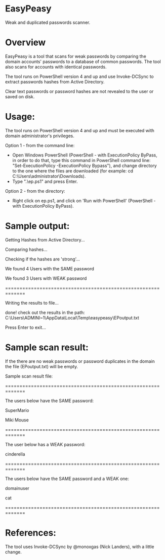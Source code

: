 # EasyPeasy
Weak and duplicated passwords scanner.

# Overview
EasyPeasy is a tool that scans for weak passwords by comparing the domain accounts' passwords to a database of common passwords.
The tool also scans for accounts with identical passwords.

The tool runs on PowerShell version 4 and up and use Invoke-DCSync to extract passwords hashes from Active Directory.

Clear text passwords or password hashes are not revealed to the user or saved on disk.

# Usage:
The tool runs on PowerShell version 4 and up and must be executed with domain administrator's privileges.

Option 1 - from the command line:
- Open Windows PowerShell (PowerShell - with ExecutionPolicy ByPass, in order to do that, type  this command in PowerShell command line: "Set-ExecutionPolicy -ExecutionPolicy Bypass"), and change directory to the one where the files are downloaded (for example: cd C:\Users\administrator\Downloads).
- Type ".\ep.ps1" and press Enter.

Option 2 - from the directory:
- Right click on ep.ps1, and click on 'Run with PowerShell' (PowerShell - with ExecutionPolicy ByPass).

# Sample output:

 Getting Hashes from Active Directory...
 
Comparing hashes...

Checking if the hashes are 'strong'...

We found 4 Users with the SAME password

We found 3 Users with WEAK password

=============================================================

Writing the results to file...

done! check out the results in the path: C:\Users\ADMINI~1\AppData\Local\Temp\easypeasy\EPoutput.txt

Press Enter to exit...
# Sample scan result:
 If the there are no weak passwords or password duplicates in the domain the file (EPoutput.txt) will be empty.
 
Sample scan result file:

=============================================================


 The users below have the SAME password:
 
SuperMario

Miki Mouse

=============================================================

The user below has a WEAK password:

cinderella

=============================================================

The users below have the SAME password and a WEAK one:

domainuser

cat

=============================================================

 # References:
 The tool uses Invoke-DCSync by @monoxgas (Nick Landers), with a little change.
